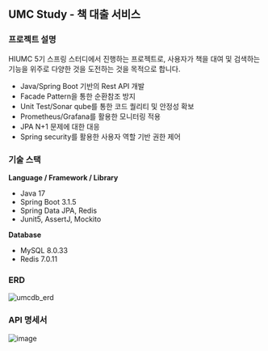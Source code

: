 ## UMC Study - 책 대출 서비스

### 프로젝트 설명
HIUMC 5기 스프링 스터디에서 진행하는 프로젝트로, 사용자가 책을 대여 및 검색하는 기능을 위주로 다양한 것을 도전하는 것을 목적으로 합니다.

- Java/Spring Boot 기반의 Rest API 개발
- Facade Pattern을 통한 순환참조 방지
- Unit Test/Sonar qube를 통한 코드 퀄리티 및 안정성 확보
- Prometheus/Grafana를 활용한 모니터링 적용
- JPA N+1 문제에 대한 대응
- Spring security를 활용한 사용자 역할 기반 권한 제어

### 기술 스택
**Language / Framework / Library**
- Java 17
- Spring Boot 3.1.5
- Spring Data JPA, Redis
- Junit5, AssertJ, Mockito

**Database**
- MySQL 8.0.33
- Redis 7.0.11

### ERD
![umcdb_erd](https://github.com/AlmondBreez3/umcStudyD/assets/76556999/06a3450a-9474-46f7-be2c-aa7468ac0308)

### API 명세서
![image](https://github.com/AlmondBreez3/umcStudyD/assets/76556999/b9deae1d-ad5c-43fd-847e-c3b8fb3f044c)
